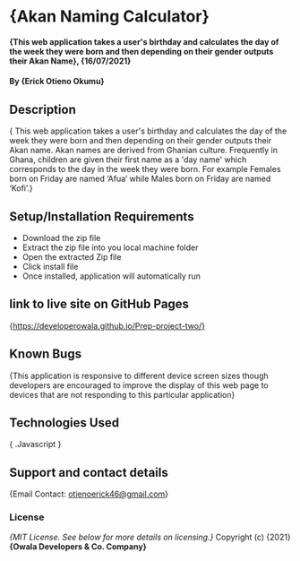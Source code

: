 # {Akan Naming Calculator}
#### {This web application takes a user's birthday and calculates the day of the week they were born and then depending on their gender outputs their Akan Name}, {16/07/2021}
#### By **{Erick Otieno Okumu}**
## Description
{ This web application  takes a user's birthday and calculates the day of the week they were born and then depending on their gender outputs their Akan name.
Akan names are derived from Ghanian culture. Frequently in Ghana, children are given their first name as a 'day name' which corresponds to the day in the week they were born. For example Females born on Friday are named ‘Afua’ while Males born on Friday are named ‘Kofi’.}
## Setup/Installation Requirements
* Download the zip file
* Extract the zip file into you local machine folder
* Open the extracted Zip file
* Click install file
* Once installed, application will automatically run
## link to live site on GitHub Pages
{https://developerowala.github.io/Prep-project-two/}
## Known Bugs
{This application is responsive to different device screen sizes though developers are encouraged to improve the display of this web page to devices that are not responding to this particular application}
## Technologies Used
{  .Javascript
   }
## Support and contact details
{Email Contact: otienoerick46@gmail.com}
### License
*{MIT License.  See below for more details on licensing.}*
Copyright (c) {2021} **{Owala Developers & Co. Company}**
